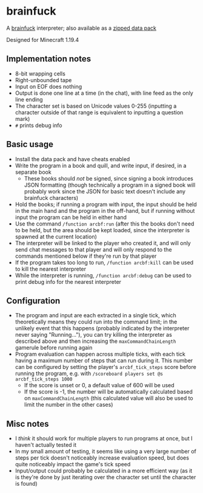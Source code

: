 # brainfuck

A [brainfuck](https://esolangs.org/wiki/Brainfuck) interpreter; also available as a [zipped data pack](https://github.com/Arctenik/mc-data-packs/blob/zips/interpreters/brainfuck.zip)

Designed for Minecraft 1.19.4

## Implementation notes

- 8-bit wrapping cells
- Right-unbounded tape
- Input on EOF does nothing
- Output is done one line at a time (in the chat), with line feed as the only line ending
- The character set is based on Unicode values 0-255 (inputting a character outside of that range is equivalent to inputting a question mark)
- `#` prints debug info

## Basic usage

- Install the data pack and have cheats enabled
- Write the program in a book and quill, and write input, if desired, in a separate book
  - These books should *not* be signed, since signing a book introduces JSON formatting (though technically a program in a signed book will probably work since the JSON for basic text doesn't include any brainfuck characters)
- Hold the books; if running a program with input, the input should be held in the main hand and the program in the off-hand, but if running without input the program can be held in either hand
- Use the command `/function arcbf:run` (after this the books don't need to be held, but the area should be kept loaded, since the interpreter is spawned at the current location)
- The interpreter will be linked to the player who created it, and will only send chat messages to that player and will only respond to the commands mentioned below if they're run by that player
- If the program takes too long to run, `/function arcbf:kill` can be used to kill the nearest interpreter
- While the interpreter is running, `/function arcbf:debug` can be used to print debug info for the nearest interpreter

## Configuration

- The program and input are each extracted in a single tick, which theoretically means they could run into the command limit; in the unlikely event that this happens (probably indicated by the interpreter never saying "Running..."), you can try killing the interpreter as described above and then increasing the `maxCommandChainLength` gamerule before running again
- Program evaluation can happen across multiple ticks, with each tick having a maximum number of steps that can run during it. This number can be configured by setting the player's `arcbf_tick_steps` score before running the program, e.g. with `/scoreboard players set @s arcbf_tick_steps 1000`
  - If the score is unset or 0, a default value of 600 will be used
  - If the score is -1, the number will be automatically calculated based on `maxCommandChainLength` (this calculated value will also be used to limit the number in the other cases)

## Misc notes

- I *think* it should work for multiple players to run programs at once, but I haven't actually tested it
- In my small amount of testing, it seems like using a very large number of steps per tick doesn't noticeably increase evaluation speed, but does quite noticeably impact the game's tick speed
- Input/output could probably be calculated in a more efficient way (as it is they're done by just iterating over the character set until the character is found)
